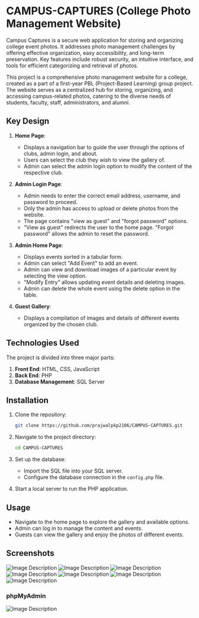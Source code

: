 # CAMPUS-CAPTURES (College Photo Management Website)
Campus Captures is a secure web application for storing and organizing college event photos. It addresses photo management challenges by offering effective organization, easy accessibility, and long-term preservation. Key features include robust security, an intuitive interface, and tools for efficient categorizing and retrieval of photos.

This project is a comprehensive photo management website for a college, created as a part of a first-year PBL (Project-Based Learning) group project. The website serves as a centralized hub for storing, organizing, and accessing campus-related photos, catering to the diverse needs of students, faculty, staff, administrators, and alumni.

## Key Design

1. **Home Page**: 
   - Displays a navigation bar to guide the user through the options of clubs, admin login, and about.
   - Users can select the club they wish to view the gallery of.
   - Admin can select the admin login option to modify the content of the respective club.

2. **Admin Login Page**: 
   - Admin needs to enter the correct email address, username, and password to proceed.
   - Only the admin has access to upload or delete photos from the website.
   - The page contains "view as guest" and "forgot password" options.
   - "View as guest" redirects the user to the home page. "Forgot password" allows the admin to reset the password.

3. **Admin Home Page**: 
   - Displays events sorted in a tabular form.
   - Admin can select "Add Event" to add an event.
   - Admin can view and download images of a particular event by selecting the view option.
   - "Modify Entry" allows updating event details and deleting images.
   - Admin can delete the whole event using the delete option in the table.

4. **Guest Gallery**: 
   - Displays a compilation of images and details of different events organized by the chosen club.

## Technologies Used

The project is divided into three major parts:
1. **Front End**: HTML, CSS, JavaScript
2. **Back End**: PHP
3. **Database Management**: SQL Server

## Installation

1. Clone the repository:
    ```bash
    git clone https://github.com/prajwalpkp2106/CAMPUS-CAPTURES.git
    ```

2. Navigate to the project directory:
    ```bash
    cd CAMPUS-CAPTURES
    ```

3. Set up the database:
    - Import the SQL file into your SQL server.
    - Configure the database connection in the `config.php` file.

4. Start a local server to run the PHP application.

## Usage

- Navigate to the home page to explore the gallery and available options.
- Admin can log in to manage the content and events.
- Guests can view the gallery and enjoy the photos of different events.

## Screenshots

<img src="screenshots/Screenshot (627).png" alt="Image Description">
<img src="screenshots/Screenshot (628).png" alt="Image Description">
<img src="screenshots/Screenshot (629).png" alt="Image Description">
<img src="screenshots/Screenshot (630).png" alt="Image Description">
<img src="screenshots/Screenshot (631).png" alt="Image Description">
<img src="screenshots/Screenshot (632).png" alt="Image Description">
<img src="screenshots/Screenshot (633).png" alt="Image Description">
<h3>phpMyAdmin</h3>
<img src="screenshots/Screenshot (634).png" alt="Image Description">
